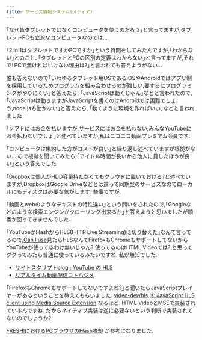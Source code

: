 ```yaml
---
title: サービス情報システム(メディア)
---
```


｢なぜ皆タブレットではなくコンピュータを使うのだろう｣と言ってますが,タブレットPCも立派なコンピュータなのでは…

｢2 in 1はタブレットですかPCですか｣という質問をしてみたんですが,｢わからない｣とのこと.
｢タブレットとPCの区別の定義はわからない｣と言ってますが,それで｢PCで無ければいけない理由は?｣と言われても答えようがない…

誰も答えないので｢いわゆるタブレット用OSであるiOSやAndroidではアプリ制を採用しているためプログラムを組み合わせるのが難しい,要するにプログラミングがやりにくい｣と答えたら,
｢JavaScriptは動くじゃん｣などと言われたので,｢JavaScriptは動きますがJavaScriptを書くのはAndroidでは困難でしょう,node.jsも動かない｣と答えたら,
｢動くように環境を作ればいい｣などと言われました.

｢ソフトにはお金を払いますが,サービスにはお金を払わない,みんなYouTubeにお金払わないでしょ｣と述べていますが,私はニコニコ動画プレミアム会員です.

｢コンピュータは集約した方がコストが良い｣と繰り返し述べていますが根拠がない…
ので根拠を聞いてみたら,｢アイドル時間が長いから他人に貸したほうが良い｣という答えでした.

｢Dropboxは個人がHDD容量持たなくてもクラウドに置いておける｣と述べていますが,DropboxはGoogle Driveなどとは違って同期型のサービスなのでローカルにもディスクは必要な気がします.
些事ですが.

｢動画とwebのようなテキストの特性違い｣という問いをされたので,｢Googleなどのような検索エンジンがクローリング出来るか｣と答えようと思いましたが順番が回ってきませんでした.

｢YouTubeがFlashからHLS(HTTP Live Streaming)に切り替えた｣なんて言ってるので,[Can I use](https://caniuse.com/#search=HLS)見たらHLSなんてFirefoxもChromeもサポートしてないからYouTubeが使ってるわけ無いじゃん?
使ってるのはHTML Videoでは?
と思ってググってみたら普通に使っているみたいですね.
私が無知でした.

* [サイトスクリプトblog : YouTube の HLS](http://blog.livedoor.jp/brsscl/archives/274703.html)
* [リアルタイム動画配信コトハジメ](https://gist.github.com/voluntas/076fee77f30a0ca7a9b9)

｢FirefoxもChromeもサポートしてないですよね?｣と聞いたらJavaScriptプレイヤーがあるということを教えてもらいました.
[video-dev/hls.js: JavaScript HLS client using Media Source Extension](https://github.com/video-dev/hls.js/)
なるほど.
HTML VideoとMSEで実装されているんですね.
だからネイティブ実装は逆に必要ないという判断で実装されてないのでしょうか?

[FRESH!におけるPCブラウザのFlash脱却](https://developers.cyberagent.co.jp/blog/archives/4283/)
が参考になりました.
